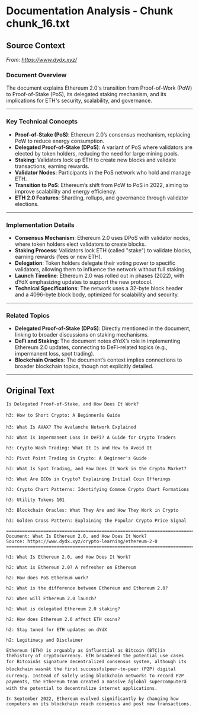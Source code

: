 # Documentation Analysis - Chunk chunk_16.txt

## Source Context
*From: https://www.dydx.xyz/*

### Document Overview  
The document explains Ethereum 2.0's transition from Proof-of-Work (PoW) to Proof-of-Stake (PoS), its delegated staking mechanism, and its implications for ETH's security, scalability, and governance.

---

### Key Technical Concepts  
- **Proof-of-Stake (PoS)**: Ethereum 2.0’s consensus mechanism, replacing PoW to reduce energy consumption.  
- **Delegated Proof-of-Stake (DPoS)**: A variant of PoS where validators are elected by token holders, reducing the need for large mining pools.  
- **Staking**: Validators lock up ETH to create new blocks and validate transactions, earning rewards.  
- **Validator Nodes**: Participants in the PoS network who hold and manage ETH.  
- **Transition to PoS**: Ethereum’s shift from PoW to PoS in 2022, aiming to improve scalability and energy efficiency.  
- **ETH 2.0 Features**: Sharding, rollups, and governance through validator elections.  

---

### Implementation Details  
- **Consensus Mechanism**: Ethereum 2.0 uses DPoS with validator nodes, where token holders elect validators to create blocks.  
- **Staking Process**: Validators lock ETH (called "stake") to validate blocks, earning rewards (fees or new ETH).  
- **Delegation**: Token holders delegate their voting power to specific validators, allowing them to influence the network without full staking.  
- **Launch Timeline**: Ethereum 2.0 was rolled out in phases (2022), with dYdX emphasizing updates to support the new protocol.  
- **Technical Specifications**: The network uses a 32-byte block header and a 4096-byte block body, optimized for scalability and security.  

---

### Related Topics  
- **Delegated Proof-of-Stake (DPoS)**: Directly mentioned in the document, linking to broader discussions on staking mechanisms.  
- **DeFi and Staking**: The document notes dYdX’s role in implementing Ethereum 2.0 updates, connecting to DeFi-related topics (e.g., impermanent loss, spot trading).  
- **Blockchain Oracles**: The document’s context implies connections to broader blockchain topics, though not explicitly detailed.

---

## Original Text
```
Is Delegated Proof-of-Stake, and How Does It Work?

h3: How to Short Crypto: A Beginnerâs Guide

h3: What Is AVAX? The Avalanche Network Explained

h3: What Is Impermanent Loss in DeFi? A Guide for Crypto Traders

h3: Crypto Wash Trading: What It Is and How to Avoid It

h3: Pivot Point Trading in Crypto: A Beginner's Guide

h3: What Is Spot Trading, and How Does It Work in the Crypto Market?

h3: What Are ICOs in Crypto? Explaining Initial Coin Offerings

h3: Crypto Chart Patterns: Identifying Common Crypto Chart Formations

h3: Utility Tokens 101

h3: Blockchain Oracles: What They Are and How They Work in Crypto

h3: Golden Cross Pattern: Explaining the Popular Crypto Price Signal

================================================================================
Document: What Is Ethereum 2.0, and How Does It Work?
Source: https://www.dydx.xyz/crypto-learning/ethereum-2-0
================================================================================

h1: What Is Ethereum 2.0, and How Does It Work?

h2: What is Ethereum 2.0? A refresher on Ethereum

h2: How does PoS Ethereum work?

h2: What is the difference between Ethereum and Ethereum 2.0?

h2: When will Ethereum 2.0 launch?

h2: What is delegated Ethereum 2.0 staking?

h2: How does Ethereum 2.0 affect ETH coins?

h2: Stay tuned for ETH updates on dYdX

h2: Legitimacy and Disclaimer

Ethereum (ETH) is arguably as influential as Bitcoin (BTC)in thehistory of cryptocurrency. ETH broadened the potential use cases for Bitcoinâs signature decentralized consensus system, although its blockchain wasnât the first successfulpeer-to-peer (P2P) digital currency. Instead of solely using blockchain networks to record P2P payments, the Ethereum team created a massive âglobal supercomputerâ with the potential to decentralize internet applications.

In September 2022, Ethereum evolved significantly by changing how computers on its blockchain reach consensus and post new transactions.
```